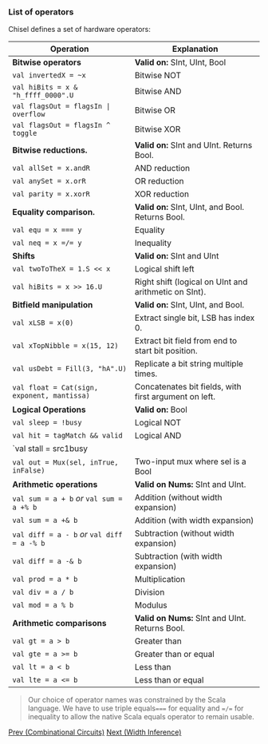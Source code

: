 ### List of operators
Chisel defines a set of hardware operators:

| Operation        | Explanation |
| ---------        | ---------           |
| **Bitwise operators**                       | **Valid on:** SInt, UInt, Bool    |
| `val invertedX = ~x`                        | Bitwise NOT |
| `val hiBits = x & "h_ffff_0000".U`          | Bitwise AND                     |     
| `val flagsOut = flagsIn \| overflow`         | Bitwise OR                      |   
| `val flagsOut = flagsIn ^ toggle`           | Bitwise XOR                     |  
| **Bitwise reductions.**                     | **Valid on:** SInt and UInt. Returns Bool. |
| `val allSet = x.andR`                       | AND reduction                     |   
| `val anySet = x.orR`                        | OR reduction                      |  
| `val parity = x.xorR`                       | XOR reduction                     |   
| **Equality comparison.**                    | **Valid on:** SInt, UInt, and Bool. Returns Bool. |
| `val equ = x === y`                         | Equality                          |
| `val neq = x =/= y`                         | Inequality                        |
| **Shifts**                                  | **Valid on:** SInt and UInt       |
| `val twoToTheX = 1.S << x`                  | Logical shift left                |
| `val hiBits = x >> 16.U`                    | Right shift (logical on UInt and arithmetic on SInt). |  
| **Bitfield manipulation**                   | **Valid on:** SInt, UInt, and Bool. |
| `val xLSB = x(0)`                           | Extract single bit, LSB has index 0.     |  
| `val xTopNibble = x(15, 12)`                | Extract bit field from end to start bit position.     |            
| `val usDebt = Fill(3, "hA".U)`              | Replicate a bit string multiple times.     |               
| `val float = Cat(sign, exponent, mantissa)` | Concatenates bit fields, with first argument on left.     |
| **Logical Operations**                      | **Valid on:** Bool                                                                             
| `val sleep = !busy`                         | Logical NOT                       |       
| `val hit = tagMatch && valid`               | Logical AND                       |                 
| `val stall = src1busy || src2busy`          | Logical OR                        |                     
| `val out = Mux(sel, inTrue, inFalse)`       | Two-input mux where sel is a Bool |                                               
| **Arithmetic operations**                   | **Valid on Nums:** SInt and UInt.  |
| `val sum = a + b` *or* `val sum = a +% b`   | Addition (without width expansion) |
| `val sum = a +& b`                          | Addition (with width expansion)    |         
| `val diff = a - b` *or* `val diff = a -% b` | Subtraction (without width expansion) |
| `val diff = a -& b`                         | Subtraction (with width expansion) |            
| `val prod = a * b`                          | Multiplication                     |            
| `val div = a / b`                           | Division                           |           
| `val mod = a % b`                           | Modulus                            |           
| **Arithmetic comparisons**                  | **Valid on Nums:** SInt and UInt. Returns Bool. |
| `val gt = a > b`                            | Greater than                       |      
| `val gte = a >= b`                          | Greater than or equal              |                 
| `val lt = a < b`                            | Less than                          |   
| `val lte = a <= b`                          | Less than or equal                 |              

>Our choice of operator names was constrained by the Scala language.
We have to use triple equals```===``` for equality and ```=/=```
for inequality to allow the
native Scala equals operator to remain usable.

[Prev (Combinational Circuits)](Combinational-Circuits)  [Next (Width Inference)](Width-Inference)

